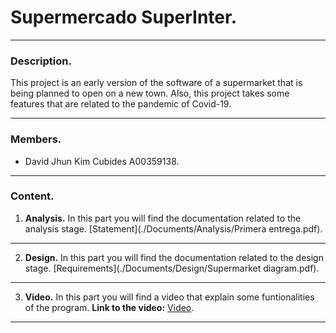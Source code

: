 # Supermercado SuperInter.
___
### Description.
This project is an early version of the software of a supermarket that is being planned to open on a new town. Also,
this project takes some features that are related to the pandemic of Covid-19.
___
### Members.
- David Jhun Kim Cubides A00359138.
___
### Content.
1. **Analysis.**
In this part you will find the documentation related to the analysis stage.
[Statement](./Documents/Analysis/Primera entrega.pdf).
___
2. **Design.**
In this part you will find the documentation related to the design stage.
[Requirements](./Documents/Design/Supermarket diagram.pdf).
___
3. **Video.**
In this part you will find a video that explain some funtionalities of the program.
**Link to the video:** [Video]().
___
